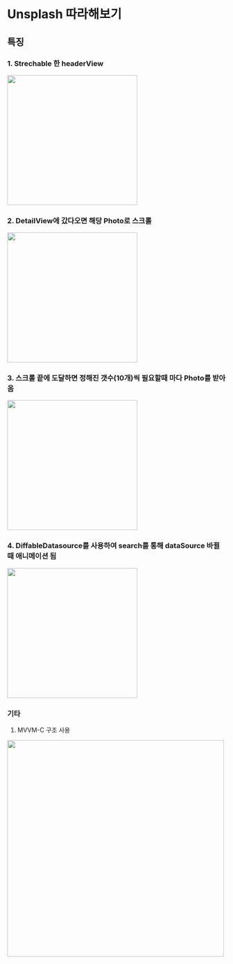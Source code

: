 # Unsplash 따라해보기
## 특징
### 1.  Strechable 한 headerView
<img src ="https://user-images.githubusercontent.com/33716159/110192150-b51d5480-7e6f-11eb-9f29-d45680f487c6.gif" width=300> 


### 2. DetailView에 갔다오면 해당 Photo로 스크롤
<img src="https://user-images.githubusercontent.com/33716159/110193545-d97d2f00-7e77-11eb-99a4-48913a537622.gif" width=300>

### 3. 스크롤 끝에 도달하면 정해진 갯수(10개)씩 필요할때 마다 Photo를 받아옴  
<img src="https://user-images.githubusercontent.com/33716159/110193727-0d0c8900-7e79-11eb-9125-697a18d482a2.gif" width=300>

### 4. DiffableDatasource를 사용하여 search를 통해 dataSource 바뀔 때 애니메이션 됨 
<img src="https://user-images.githubusercontent.com/33716159/110194207-b0aa6900-7e7a-11eb-98dc-67032f6920c8.gif" width=300>

### 기타
1. MVVM-C 구조 사용
<img src="https://user-images.githubusercontent.com/33716159/110195540-447f3380-7e81-11eb-85b9-1318b2052f14.png" width=500>
